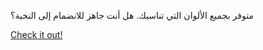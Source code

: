 متوفر بجميع الألوان التي تناسبك. هل أنت جاهز للانضمام إلى النخبة؟

[Check it out!](https://www.facebook.com/share/17TW2PL6Tj/)